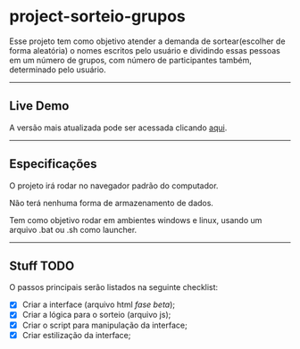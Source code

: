 # project-sorteio-grupos

Esse projeto tem como objetivo atender a demanda de sortear(escolher de forma aleatória) o nomes escritos pelo usuário
e dividindo essas pessoas em um número de grupos, com número de participantes também, determinado pelo usuário.

-----------------------------------------------------------------------------------------------------------------------
## Live Demo

A versão mais atualizada pode ser acessada clicando <a href="https://izumi-san.github.io/project-sorteio-grupos/" target="_blank">aqui</a>.

-----------------------------------------------------------------------------------------------------------------------

## Especificações

O projeto irá rodar no navegador padrão do computador.

Não terá nenhuma forma de armazenamento de dados.

Tem como objetivo rodar em ambientes windows e linux, usando um arquivo .bat ou .sh como launcher.

-----------------------------------------------------------------------------------------------------------------------


## Stuff TODO

O passos principais serão listados na seguinte checklist:

- [X] Criar a interface (arquivo html *fase beta*);
- [X] Criar a lógica para o sorteio (arquivo js);
- [X] Criar o script para manipulação da interface;
- [X] Criar estilização da interface;
